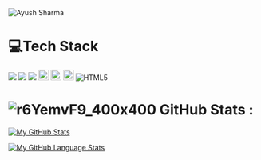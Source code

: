 
<!--
**Ayush-13-02/Ayush-13-02** is a ✨ _special_ ✨ repository because its `README.md` (this file) appears on your GitHub profile.

Here are some ideas to get you started:

- 🔭 I’m currently working on ...
- 🌱 I’m currently learning ...
- 👯 I’m looking to collaborate on ...
- 🤔 I’m looking for help with ...
- 💬 Ask me about ...
- 📫 How to reach me: ...
- 😄 Pronouns: ...
- ⚡ Fun fact: ...
-->
 <img src="https://komarev.com/ghpvc/?username=Ayush-13-02&label=Profile%20views&color=0e75b6&style=flat" alt="Ayush Sharma" />
 
# 💻Tech Stack

![](https://img.shields.io/badge/c-%2300599C.svg?style=for-the-badge&logo=c&logoColor=white) ![](https://img.shields.io/badge/c++-%2300599C.svg?style=for-the-badge&logo=c%2B%2B&logoColor=white) ![](https://img.shields.io/badge/css3-%231572B6.svg?style=for-the-badge&logo=css3&logoColor=white)
<a href="https://developer.mozilla.org/en-US/docs/Web/JavaScript" title="JavaScript"><img src="https://github.com/get-icon/geticon/raw/master/icons/javascript.svg" alt="JavaScript" width="21px" height="21px"></a>
<a href="https://reactjs.org/" title="React"><img src="https://github.com/get-icon/geticon/raw/master/icons/react.svg" alt="React" width="21px" height="21px"></a>
<a href="https://getbootstrap.com/" title="Bootstrap"><img src="https://github.com/get-icon/geticon/raw/master/icons/bootstrap.svg" alt="Bootstrap" width="21px" height="21px"></a>
![HTML5](https://img.shields.io/badge/html5-%23E34F26.svg?style=for-the-badge&logo=html5&logoColor=white)

# ![r6YemvF9_400x400](https://user-images.githubusercontent.com/87691871/170479708-ddd7ce96-9c30-485b-8782-f5d31186dba9.jpg) GitHub Stats :
[![My GitHub Stats](https://github-readme-stats.vercel.app/api/?username=Ayush-13-02&count_private=true&theme=tokyonight&showicons=true)]()

[![My GitHub Language Stats](https://github-readme-stats.vercel.app/api/top-langs/?username=Ayush-13-02&langs_count=5&theme=tokyonight)]()

